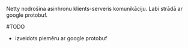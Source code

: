 
Netty nodrošina asinhronu klients-serveris komunikāciju. Labi strādā ar google protobuf.

#TODO
 - izveidots piemēru ar google protobuf
